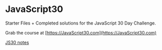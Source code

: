# JavaScript30

Starter Files + Completed solutions for the JavaScript 30 Day Challenge. 

Grab the course at [https://JavaScript30.com](https://JavaScript30.com)

[JS30 notes](https://github.com/zenvercoder/JavaScript30/blob/master/notes.md)
